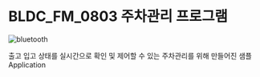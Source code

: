 # BLDC_FM_0803 주차관리 프로그램
![bluetooth](https://github.com/user-attachments/assets/7d2487d8-fdf4-4092-b276-60361064a6d7)

출고 입고 상태를 실시간으로 확인 및 제어할 수 있는 주차관리를 위해 만들어진 샘플 Application
